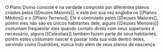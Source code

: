 O Plano Divino consiste é na verdade composto por diferentes planos criados pelos [[Deuses Maiores]], e este por sua vez engloba os [[Planos Médios]] e o [[Plano Terreno]]. Ele é controlado pelos [[Deuses Maiores]], porém eles não são os únicos habitantes dele, alguns [[Deuses Menores]] costumam frequentar eles quando contato direto com seus superiores é necessário, alguns [[Celestiais]] também fazem parte de seus habitantes, porém estes costumam nascer e passar toda sua vida dentro deles, servindo como Guardiões, nunca indo além de seus planos de nascença.